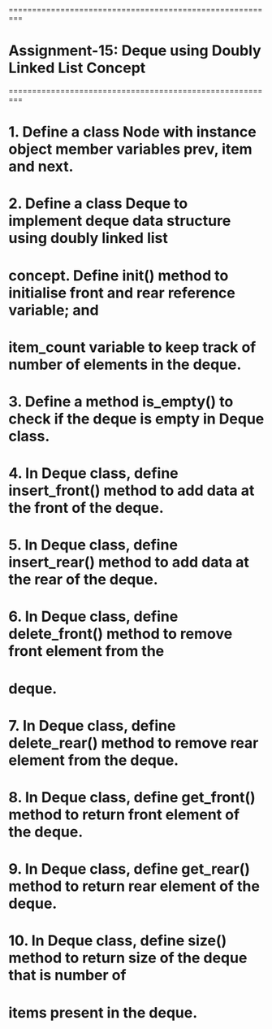 
=========================================================
# Assignment-15: Deque using Doubly Linked List Concept
=========================================================

# 1. Define a class Node with instance object member variables prev, item and next.

# 2. Define a class Deque to implement deque data structure using doubly linked list
#    concept. Define __init__() method to initialise front and rear reference variable; and
#    item_count variable to keep track of number of elements in the deque.

# 3. Define a method is_empty() to check if the deque is empty in Deque class.

# 4. In Deque class, define insert_front() method to add data at the front of the deque.

# 5. In Deque class, define insert_rear() method to add data at the rear of the deque.

# 6. In Deque class, define delete_front() method to remove front element from the
#    deque.

# 7. In Deque class, define delete_rear() method to remove rear element from the deque.

# 8. In Deque class, define get_front() method to return front element of the deque.

# 9. In Deque class, define get_rear() method to return rear element of the deque.

# 10. In Deque class, define size() method to return size of the deque that is number of
#     items present in the deque.
